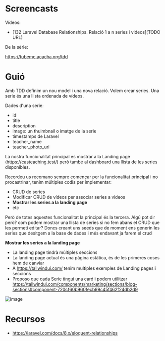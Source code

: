 # Screencasts

Vídeos:

- [132 Laravel Database Relationships. Relació 1 a n series i videos](TODO URL)

De la sèrie:

https://tubeme.acacha.org/tdd

# Guió

Amb TDD definim un nou model i una nova relació. Volem crear series. Una serie és una llista ordenada de vídeos.

Dades d'una serie:
- id
- title
- description
- image: un thuimbnail o imatge de la serie
- timestamps de Laravel
- teacher_name
- teacher_photo_url

La nostra funcionalitat principal es mostrar a la Landing page (https://casteaching.test/) però també al dashboard una llista de les series disponibles.

Recordeu us recomano sempre començar per la funcionalitat principal i no procastrinar, tenim múltiples codis per implementar:

- CRUD de series
- Modificar CRUD de vídeos per associar series a videos
- **Mostrar les series a la landing page**
- etc

Però de totes aquestes funcionalitat la principal és la tercera. Algú pot dir però? com podem mostrar una llista de series si no fem abans el CRUD que les permeti editar? Doncs creant uns seeds que de moment ens generin les series que desitgem a la base de dades i més endavant ja farem el crud

**Mostrar les series a la landing page**
- La landing page tindrà múltiples seccions
- La landing page actual és una pàgina estàtica, és de les primeres coses hem de canviar
- A https://tailwindui.com/ tenim multiples exemples de Landing pages i seccions
- Proposo que cada Serie tingui una card i podem utilitzar https://tailwindui.com/components/marketing/sections/blog-sections#component-720cf60b960fecb99c45f462f24db2d9

![image](https://user-images.githubusercontent.com/4015406/150312237-5fa8c650-d881-4b53-8e58-fefd9a9fccd8.png)
 
# Recursos

- https://laravel.com/docs/8.x/eloquent-relationships
